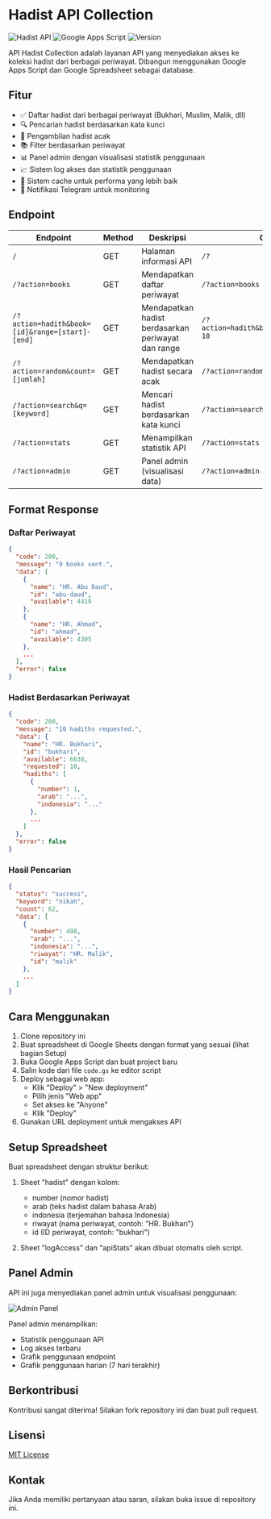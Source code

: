 # Hadist API Collection

![Hadist API](https://img.shields.io/badge/Hadist-API-brightgreen) ![Google Apps Script](https://img.shields.io/badge/Google%20Apps%20Script-JavaScript-blue) ![Version](https://img.shields.io/badge/Version-1.1.0-orange)

API Hadist Collection adalah layanan API yang menyediakan akses ke koleksi hadist dari berbagai periwayat. Dibangun menggunakan Google Apps Script dan Google Spreadsheet sebagai database.

## Fitur

- ✅ Daftar hadist dari berbagai periwayat (Bukhari, Muslim, Malik, dll)
- 🔍 Pencarian hadist berdasarkan kata kunci
- 🎲 Pengambilan hadist acak
- 📚 Filter berdasarkan periwayat
- 📊 Panel admin dengan visualisasi statistik penggunaan
- 📈 Sistem log akses dan statistik penggunaan
- 🚀 Sistem cache untuk performa yang lebih baik
- 🔔 Notifikasi Telegram untuk monitoring

## Endpoint

| Endpoint | Method | Deskripsi | Contoh |
|----------|--------|-----------|--------|
| `/` | GET | Halaman informasi API | `/?` |
| `/?action=books` | GET | Mendapatkan daftar periwayat | `/?action=books` |
| `/?action=hadith&book=[id]&range=[start]-[end]` | GET | Mendapatkan hadist berdasarkan periwayat dan range | `/?action=hadith&book=bukhari&range=1-10` |
| `/?action=random&count=[jumlah]` | GET | Mendapatkan hadist secara acak | `/?action=random&count=5` |
| `/?action=search&q=[keyword]` | GET | Mencari hadist berdasarkan kata kunci | `/?action=search&q=nikah` |
| `/?action=stats` | GET | Menampilkan statistik API | `/?action=stats` |
| `/?action=admin` | GET | Panel admin (visualisasi data) | `/?action=admin` |

## Format Response

### Daftar Periwayat

```json
{
  "code": 200,
  "message": "9 books sent.",
  "data": [
    {
      "name": "HR. Abu Daud",
      "id": "abu-daud",
      "available": 4419
    },
    {
      "name": "HR. Ahmad",
      "id": "ahmad",
      "available": 4305
    },
    ...
  ],
  "error": false
}
```

### Hadist Berdasarkan Periwayat

```json
{
  "code": 200,
  "message": "10 hadiths requested.",
  "data": {
    "name": "HR. Bukhari",
    "id": "bukhari",
    "available": 6638,
    "requested": 10,
    "hadiths": [
      {
        "number": 1,
        "arab": "...",
        "indonesia": "..."
      },
      ...
    ]
  },
  "error": false
}
```

### Hasil Pencarian

```json
{
  "status": "success",
  "keyword": "nikah",
  "count": 62,
  "data": [
    {
      "number": 498,
      "arab": "...",
      "indonesia": "...",
      "riwayat": "HR. Malik",
      "id": "malik"
    },
    ...
  ]
}
```

## Cara Menggunakan

1. Clone repository ini
2. Buat spreadsheet di Google Sheets dengan format yang sesuai (lihat bagian Setup)
3. Buka Google Apps Script dan buat project baru
4. Salin kode dari file `code.gs` ke editor script
5. Deploy sebagai web app:
   - Klik "Deploy" > "New deployment"
   - Pilih jenis "Web app"
   - Set akses ke "Anyone"
   - Klik "Deploy"
6. Gunakan URL deployment untuk mengakses API

## Setup Spreadsheet

Buat spreadsheet dengan struktur berikut:

1. Sheet "hadist" dengan kolom:
   - number (nomor hadist)
   - arab (teks hadist dalam bahasa Arab)
   - indonesia (terjemahan bahasa Indonesia)
   - riwayat (nama periwayat, contoh: "HR. Bukhari")
   - id (ID periwayat, contoh: "bukhari")

2. Sheet "logAccess" dan "apiStats" akan dibuat otomatis oleh script.

## Panel Admin

API ini juga menyediakan panel admin untuk visualisasi penggunaan:

![Admin Panel](https://via.placeholder.com/800x400?text=Admin+Panel)

Panel admin menampilkan:
- Statistik penggunaan API
- Log akses terbaru
- Grafik penggunaan endpoint
- Grafik penggunaan harian (7 hari terakhir)

## Berkontribusi

Kontribusi sangat diterima! Silakan fork repository ini dan buat pull request.

## Lisensi

[MIT License](LICENSE)

## Kontak

Jika Anda memiliki pertanyaan atau saran, silakan buka issue di repository ini.
